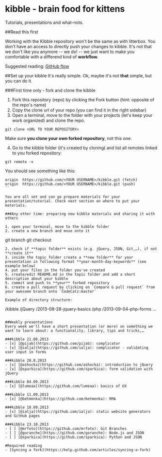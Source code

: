 kibble - brain food for kittens
======

Tutorials, presentations and what-nots.

##Read this first

Working with the Kibble repository won't be the same as with litterbox. You don't have an access to directly push your changes to kibble.
It's not that we don't like you anymore -- we do! -- we just want to make you comfortable with a differend kind of **workflow**.

Suggested reading: [GitHub flow](http://scottchacon.com/2011/08/31/github-flow.html)

##Set up your kibble
It's really simple. Ok, maybe it's not **that** simple, but you can do it.

###First time only - fork and clone the kibble

1. Fork this repository (repo) by clicking the Fork button (hint: opposite of the repo's name)
2. Copy the clone url of your repo (you can find it in the right sidebar)
3. Open a terminal, move to the folder with your projects (let's keep your work organized) and clone the repo.

 ```
 git clone <URL TO YOUR REPOSITORY>
 ```
 Make sure **you clone your own forked repository**, not this one.

4. Go to the kibble folder (it's created by cloning) and list all remotes linked to you forked repository:
 ```
 git remote -v
 ```
 You should see something like this:
 ```
 origin  https://github.com/<YOUR USERNAME>/kibble.git (fetch)
 origin  https://github.com/<YOUR USERNAME>/kibble.git (push)
 ``

You are all set and can go prepare materials for your presentation/tutorial. Check next section on where to put your materials.

###Any other time: preparing new kibble materials and sharing it with others

1. open your terminal, move to the kibble folder
2. create a new branch and move onto it
```
git branch <my-awesome-branch>
git checkout <my-awesome-branch>
```
2. check if **topic folder** exists (e.g. jQuery, JSON, Git,…), if not **create it**
3. inside the topic folder create a **new folder** for your presentation in following format **year-month-day-keywords** (see example below)
4. put your files in the folder you've created
5. create/edit README.md in the topic folder and add a short description about your kibble
5. commit and push to **your** forked repository
6. create a pull request by clicking on `Compare & pull request` from your awesome branch onto `CodeCatz:master`

Example of directory structure:
```
/kibble
 /jQuery
  /2013-08-28-jquery-basics
 /php
  /2013-09-04-php-forms
 …
```

##Weekly presentations
Every week we'll have a short presentation (or more) on something we want to learn about: a functionality, library, tips and tricks,…

###kibble 21.08.2013
- [x] [@pijab](https://github.com/pijab): complicator
- [x] [@ialja](https://github.com/ialja): complicator - validating user input in forms

###kibble 28.8.2013
- [x] [@ashocka](https://github.com/ashocka): introduction to jQuery
- [x] [@sparkica](https://github.com/sparkica): form validation with jQuery

###kibble 04.09.2013
- [x] [@lumeaa](https://github.com/lumeaa): basics of UX

###kibble 11.09.2013
- [x] [@betmenka](https://github.com/betmenka): RMA

###kibble 18.09.2013
- [x] [@ialja](https://github.com/ialja): static website generators and GitHub pages

###kibble 23.10.2013
- [ ] [@mrfoto](https://github.com/mrfoto): Git Branches
- [ ] [@goranche](https://github.com/goranche): Node.js and JSON
- [ ] [@sparkica](https://github.com/sparkica): Python and JSON

#Required reading
- [Syncing a fork](https://help.github.com/articles/syncing-a-fork)
